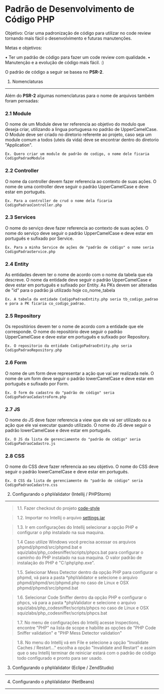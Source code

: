 Padrão de Desenvolvimento de Código PHP
==================

Objetivo: Criar  uma  padronização de código para utilizar no code review tornando mais fácil o desenvolvimento e futuras manutenções.

Metas e objetivos: 

•	Ter um padrão de código para fazer um code review com qualidade.
•	Manutenção e a evolução de código mais fácil. :)

O padrão de código  a seguir se basea no **PSR-2**.


1. Nomenclaturas
--------

Além do **PSR-2** algumas nomenclaturas para o nome de arquivos também foram pensadas:

### 2.1 Module
O nome de um Module deve ter referencia ao objetivo do modulo que deseja criar, utilizando a lingua portuguesa no padrão de UpperCamelCase. 
O Module deve ser criado no diretorio referente ao projeto, caso seja um module comum a todos (uteis da vida) deve se encontrar dentro do diretorio "Application".
```
Ex. Quero criar um module de padrão de codigo, o nome dele ficaria CodigoPadraoModule
```

### 2.2 Controller
O nome da controller devem fazer referencia ao contexto de suas ações.
O nome de uma controller deve seguir o padrão UpperCamelCase e deve estar em português. 
```
Ex. Para a controller de crud o nome dela ficaria CodigoPadraoController.php
```

### 2.3 Services
O nome do serviço deve fazer referencia ao contexto de suas ações.
O nome do serviço deve seguir o padrão UpperCamelCase e deve estar em português e sufixado por Service.
```
Ex. Para a minha Service de ações de "padrão de código" o nome seria CodigoPadraoService.php
```

### 2.4 Entity
As entidades devem ter o nome de acordo com o nome da tabela que ela descreve.
O nome da entidade deve seguir o padrão UpperCamelCase e deve estar em português e sufixado por Entity.
As PKs devem ser alteradas de "id" para o padrão já utilizado hoje co_nome_tabela
```
Ex. A tabela da entidade CodigoPadraoEntity.php seria tb_codigo_padrao e para a PK ficaria co_codigo_padrao.
```

### 2.5 Repository
Os repositórios devem ter o nome de acordo com a entidade que ele corresponde. 
O nome do repositório deve seguir o padrão UpperCamelCase e deve estar em português e sufixado por Repository.
```
Ex. O repositorio da entidade CodigoPadraoEntity.php seria CodigoPadraoRepository.php
```

### 2.6 Form
O nome de um form deve representar a ação que vai ser realizada nele.
O nome de um form deve seguir o padrão lowerCamelCase e deve estar em português e sufixado por Form.
```
Ex. O form do cadastro do "padrão de código" seria CodigoPadraoCadastroForm.php
```

### 2.7 JS
O nome do JS deve fazer referencia a view que ele vai ser utilizado ou a ação que ele vai executar quando utilizado.
O nome do JS deve seguir o padrão lowerCamelCase e deve estar em português.
```
Ex. O JS da lista de gerenciamente do "padrão de código" seria CodigoPadraoCadastro.js
``` 

### 2.8 CSS
O nome do CSS deve fazer referencia ao seu objetivo.
O nome do CSS deve seguir o padrão lowerCamelCase e deve estar em português.
```
Ex. O CSS da lista de gerenciamente do "padrão de código" seria CodigoPadraoCadastro.css
```

2. Configurando o phpValidator (Intellij / PHPStorm)
--------

> 1.1. Fazer checkout do projeto [code-style](https://github.com/pauloborgesccb/code-style)

> 1.2. Importar no Intellij o arquivo [settings.jar](https://github.com/pauloborgesccb/code-style/blob/master/settings.jar) 

> 1.3. Ir em configurações do Intellij selecionar a opção PHP e configurar o php instalado na sua maquina.

> 1.4 Caso utilize Windows você precisa acessar os arquivos phpmd/phpmd/src/phpmd.bat e squizlabs/php_codesniffer/scripts/phpcs.bat para configurar o caminho do PHP instalado na sua maquina. O valor padrão de instalação do PHP é "C:\php\php.exe".

> 1.5. Selecionar Mess Detector dentro da opção PHP para configurar o phpmd, vá para a pasta  *phpValidator e selecione o arquivo  phpmd/phpmd/src/phpmd.php no caso de Linux e OSX phpmd/phpmd/src/phpmd.bat

> 1.6. Selecionar Code Sniffer dentro da opção PHP e configurar o phpcs, vá para a pasta *phpValidator e selecione o arquivo  squizlabs/php_codesniffer/scripts/phpcs no caso de Linux e OSX squizlabs/php_codesniffer/scripts/phpcs.bat

> 1.7. No menu de configurações do Intellij acesse Inspections, encontre "PHP" na lista de scope e habilite as opções de "PHP Code Sniffer validation" e "PHP Mess Detector validation"

> 1.8. No menu do Intellij vá em File e selecione a opção "Invalidate Caches / Restart..." escolha a opção "Invalidate and Restart" e assim que o seu Intellij terminar de reiniciar estará com o padrão de código todo configurado e pronto para ser usado.

3. Configurando o phpValidator (Eclipe / ZendStudio)
--------


4. Configurando o phpValidator (NetBeans)
--------
